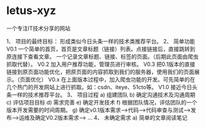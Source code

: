 # letus-xyz
一个专注IT技术分享的网站

1、	项目的最终目标：
形成类似今日头条一样的技术类推荐平台。
2、	简单功能
V0.1 
一个简单的首页，首页是文章标题（链接）列表。点接链接后，直接跳转到原连接下查看文章。
一个记录文章标题、链接、标签的页面。（后期此页面由爬虫抓取代替）。
V0.2
加入用户推荐功能，管理员进行审核。
V0.3
把0.1版本的直接链接到原页面功能优化，把原页面的内容抓取到我们的服务器，使用我们的页面展示。（页面优化）
V0.x
在上面版本过程中，加入爬虫功能的开发。可先简单的在几个热门的开发网站上进行抓取。如：csdn、iteye、51cto等。
V1.0
接近今日头条一样的技术推荐平台。
3、	项目过程
a)	组建团队
b)	确定沟通技术及沟通周期
c)	评估项目目标
d)	需求完善
e)	确定开发技术
f)	根据团队情况，评估团队的一个版本开发需要的时间周期。
g)	确定v0.1版本需求—>代码—>代码审查与测试—>发布—>运维及确定V0.2版本需求—> …
4、	未确定需求
a)	简单的文章阅读笔记
